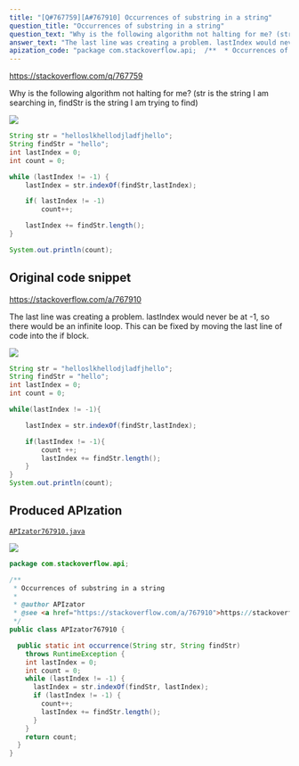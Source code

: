 ```yaml
---
title: "[Q#767759][A#767910] Occurrences of substring in a string"
question_title: "Occurrences of substring in a string"
question_text: "Why is the following algorithm not halting for me? (str is the string I am searching in, findStr is the string I am trying to find)"
answer_text: "The last line was creating a problem. lastIndex would never be at -1, so there would be an infinite loop. This can be fixed by moving the last line of code into the if block."
apization_code: "package com.stackoverflow.api;  /**  * Occurrences of substring in a string  *  * @author APIzator  * @see <a href=\"https://stackoverflow.com/a/767910\">https://stackoverflow.com/a/767910</a>  */ public class APIzator767910 {    public static int occurrence(String str, String findStr)     throws RuntimeException {     int lastIndex = 0;     int count = 0;     while (lastIndex != -1) {       lastIndex = str.indexOf(findStr, lastIndex);       if (lastIndex != -1) {         count++;         lastIndex += findStr.length();       }     }     return count;   } }"
---
```


https://stackoverflow.com/q/767759

Why is the following algorithm not halting for me?
(str is the string I am searching in, findStr is the string I am trying to find)


<div class="code-logo"><img src="/stackoverflow.png" /></div>

```java
String str = "helloslkhellodjladfjhello";
String findStr = "hello";
int lastIndex = 0;
int count = 0;

while (lastIndex != -1) {
    lastIndex = str.indexOf(findStr,lastIndex);

    if( lastIndex != -1)
        count++;

    lastIndex += findStr.length();
}

System.out.println(count);
```


## Original code snippet

https://stackoverflow.com/a/767910

The last line was creating a problem. lastIndex would never be at -1, so there would be an infinite loop. This can be fixed by moving the last line of code into the if block.

<div class="code-logo"><img src="/stackoverflow.png" /></div>

```java
String str = "helloslkhellodjladfjhello";
String findStr = "hello";
int lastIndex = 0;
int count = 0;

while(lastIndex != -1){

    lastIndex = str.indexOf(findStr,lastIndex);

    if(lastIndex != -1){
        count ++;
        lastIndex += findStr.length();
    }
}
System.out.println(count);
```

## Produced APIzation

[`APIzator767910.java`](https://github.com/pasqualesalza/apization-temp-data/raw/master/search/APIzator767910.java)

<div class="code-logo"><img src="/apizator.png" /></div>

```java
package com.stackoverflow.api;

/**
 * Occurrences of substring in a string
 *
 * @author APIzator
 * @see <a href="https://stackoverflow.com/a/767910">https://stackoverflow.com/a/767910</a>
 */
public class APIzator767910 {

  public static int occurrence(String str, String findStr)
    throws RuntimeException {
    int lastIndex = 0;
    int count = 0;
    while (lastIndex != -1) {
      lastIndex = str.indexOf(findStr, lastIndex);
      if (lastIndex != -1) {
        count++;
        lastIndex += findStr.length();
      }
    }
    return count;
  }
}

```